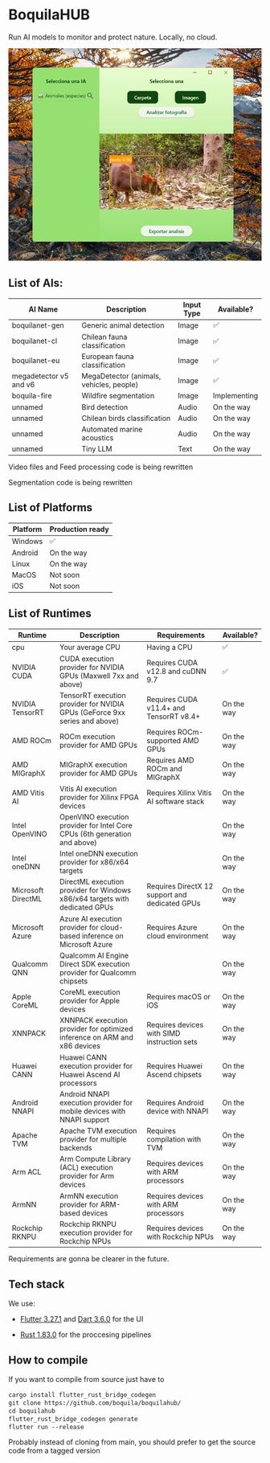 # BoquilaHUB

Run AI models to monitor and protect nature. Locally, no cloud.

![readme](readme.jpg)

## List of AIs:

| AI Name                           | Description                           |  Input Type   | Available?   |
| --------------------------------- | --------------------------------- | ------------ | ------------ |
|boquilanet-gen | Generic animal detection          | Image       | ✅ |
|boquilanet-cl | Chilean fauna classification    |  Image       |✅  |
|boquilanet-eu | European fauna classification                | Image  |✅   |
|megadetector v5 and v6 | MegaDetector (animals, vehicles, people) |  Image  | ✅   |
|boquila-fire | Wildfire segmentation                | Image  |Implementing   |
|unnamed | Bird detection |  Audio | On the way |
|unnamed | Chilean birds classification |  Audio | On the way |
|unnamed | Automated marine acoustics |  Audio | On the way |
|unnamed | Tiny LLM |  Text | On the way |

Video files and Feed processing code is being rewritten

Segmentation code is being rewritten

## List of Platforms

| Platform                           |  Production ready  |
| --------------------------------- |------------ |
| Windows          | ✅ |
| Android          | On the way |
| Linux          | On the way |
| MacOS          | Not soon |
| iOS          | Not soon |

## List of Runtimes

| Runtime           | Description                                                                        | Requirements                                                        | Available?   |
|-------------------|------------------------------------------------------------------------------------|---------------------------------------------------------------------|--------------|
| cpu               | Your average CPU                                                                   | Having a CPU                                                        | ✅           |
| NVIDIA CUDA       | CUDA execution provider for NVIDIA GPUs (Maxwell 7xx and above)                    | Requires CUDA v12.8 and cuDNN 9.7                            | ✅           |
| NVIDIA TensorRT   | TensorRT execution provider for NVIDIA GPUs (GeForce 9xx series and above)         | Requires CUDA v11.4+ and TensorRT v8.4+                             | On the way   |
| AMD ROCm          | ROCm execution provider for AMD GPUs                                               | Requires ROCm-supported AMD GPUs                                    | On the way   |
| AMD MIGraphX      | MIGraphX execution provider for AMD GPUs                                           | Requires AMD ROCm and MIGraphX                                      | On the way   |
| AMD Vitis AI      | Vitis AI execution provider for Xilinx FPGA devices                                | Requires Xilinx Vitis AI software stack                             | On the way   |
| Intel OpenVINO    | OpenVINO execution provider for Intel Core CPUs (6th generation and above)          |                                                                     | On the way   |
| Intel oneDNN      | Intel oneDNN execution provider for x86/x64 targets                                |                                                                     | On the way   |
| Microsoft DirectML| DirectML execution provider for Windows x86/x64 targets with dedicated GPUs        | Requires DirectX 12 support and dedicated GPUs                      | On the way   |
| Microsoft Azure   | Azure AI execution provider for cloud-based inference on Microsoft Azure           | Requires Azure cloud environment                                    | On the way   |
| Qualcomm QNN      | Qualcomm AI Engine Direct SDK execution provider for Qualcomm chipsets             |                                                                     | On the way   |
| Apple CoreML      | CoreML execution provider for Apple devices                                        | Requires macOS or iOS                                               | On the way   |
| XNNPACK           | XNNPACK execution provider for optimized inference on ARM and x86 devices          | Requires devices with SIMD instruction sets                         | On the way   |
| Huawei CANN       | Huawei CANN execution provider for Huawei Ascend AI processors                     | Requires Huawei Ascend chipsets                                     | On the way   |
| Android NNAPI     | Android NNAPI execution provider for mobile devices with NNAPI support             | Requires Android device with NNAPI                                  | On the way   |
| Apache TVM        | Apache TVM execution provider for multiple backends                                | Requires compilation with TVM                                       | On the way   |
| Arm ACL           | Arm Compute Library (ACL) execution provider for Arm devices                       | Requires devices with ARM processors                                | On the way   |
| ArmNN             | ArmNN execution provider for ARM-based devices                                     | Requires devices with ARM processors                                | On the way   |
| Rockchip RKNPU    | Rockchip RKNPU execution provider for Rockchip NPUs                                | Requires devices with Rockchip NPUs                                 | On the way   |

Requirements are gonna be clearer in the future.

## Tech stack

We use: 

- [Flutter 3.27.1](https://github.com/flutter/flutter) and [Dart 3.6.0](https://github.com/dart-lang/sdk) for the UI  

- [Rust 1.83.0](https://github.com/rust-lang/rust) for the proccesing pipelines

## How to compile

If you want to compile from source just have to

```shell
cargo install flutter_rust_bridge_codegen 
git clone https://github.com/boquila/boquilahub/
cd boquilahub
flutter_rust_bridge_codegen generate
flutter run --release
```

Probably instead of cloning from main, you should prefer to get the source code from a tagged version